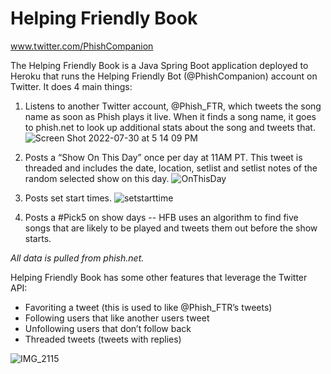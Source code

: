 # Helping Friendly Book

www.twitter.com/PhishCompanion

The Helping Friendly Book is a Java Spring Boot application deployed to Heroku that runs the Helping Friendly Bot (@PhishCompanion) account on Twitter. It does 4 main things:

1. Listens to another Twitter account, @Phish_FTR, which tweets the song name as soon as Phish plays it live. When it finds a song name, it goes to phish.net to look up additional stats about the song and tweets that.
![Screen Shot 2022-07-30 at 5 14 09 PM](https://user-images.githubusercontent.com/28452598/182011942-d328e560-3843-4c70-9cff-44ec0027c229.jpg)

2. Posts a “Show On This Day” once per day at 11AM PT. This tweet is threaded and includes the date, location, setlist and setlist notes of the random selected show on this day.
![OnThisDay](https://user-images.githubusercontent.com/28452598/182011946-78ed3fe7-2b51-4e08-8df0-679a090754ca.jpg)

3. Posts set start times.
![setstarttime](https://user-images.githubusercontent.com/28452598/182011949-7be3a89e-0995-4bcf-b1a7-2725b5646cda.jpg)

4. Posts a #Pick5 on show days -- HFB uses an algorithm to find five songs that are likely to be played and tweets them out before the show starts. 

*All data is pulled from phish.net.*

Helping Friendly Book has some other features that leverage the Twitter API:
- Favoriting a tweet (this is used to like @Phish_FTR’s tweets)
- Following users that like another users tweet
- Unfollowing users that don’t follow back
- Threaded tweets (tweets with replies)

![IMG_2115](https://user-images.githubusercontent.com/28452598/181653852-cf85cb39-95fc-4c61-9a75-d22c48362f0f.PNG)
